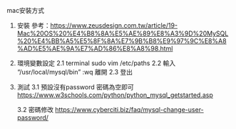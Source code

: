 mac安裝方式
1. 安裝
參考：https://www.zeusdesign.com.tw/article/19-Mac%20OS%20%E4%B8%8A%E5%AE%89%E8%A3%9D%20MySQL%20%E4%BB%A5%E5%8F%8A%E7%9B%B8%E9%97%9C%E8%A8%AD%E5%AE%9A%E7%AD%86%E8%A8%98.html

2. 環境變數設定
    2.1 terminal
    sudo vim /etc/paths
    2.2
    輸入 “/usr/local/mysql/bin” :wq 離開
    2.3 登出
3. 測試
    3.1 預設沒有password
    密碼為空即可
    https://www.w3schools.com/python/python_mysql_getstarted.asp

    3.2 密碼修改
    https://www.cyberciti.biz/faq/mysql-change-user-password/